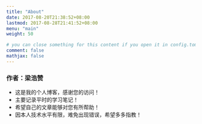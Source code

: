 ```yaml
---
title: "About"
date: 2017-08-20T21:38:52+08:00
lastmod: 2017-08-28T21:41:52+08:00
menu: "main"
weight: 50

# you can close something for this content if you open it in config.toml.
comment: false
mathjax: false
---
```



### 作者：梁浩赞
* 这是我的个人博客，感谢您的访问！
* 主要记录平时的学习笔记！
* 希望自己的文章能够对您有所帮助！
* 因本人技术水平有限，难免出现错误，希望多多指教！
